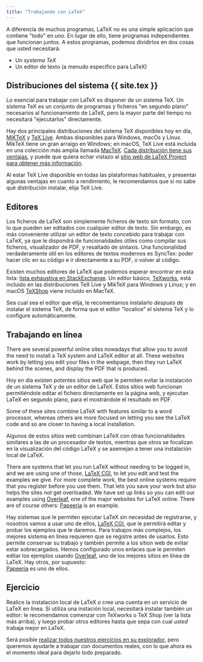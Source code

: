 ```yaml
---
title: "Trabajando con LaTeX"
---
```


A diferencia de muchos programas, LaTeX no es una simple aplicación que contiene
"todo" en uno. En lugar de ello, tiene programas independientes que funcionan juntos.
A estos programas, podemos dividirlos en dos cosas que usted necesitará:

- Un _systema TeX_
- Un editor de texto (a menudo específico para LaTeX)

## Distribuciones del sistema {{ site.tex }}

Lo esencial para trabajar con LaTeX es disponer de un sistema TeX. Un sistema TeX es
un conjunto de programas y ficheros "en segundo plano" necesarios al funcionamiento 
de LaTeX, pero la mayor parte del tiempo no necesitará "ejecutarlos" directamente.   

Hay dos principales distribuciones del sistema TeX disponibles hoy en día,
[MiKTeX](https://www.miktex.org) y [TeX Live](https://tug.org/texlive). Ambas
disponibles para Windows, macOs y Linux.
MikTeX tiene un gran arraigo en Windows;
en macOS, TeX Live está incluida en una colección más amplia llamada [MacTeX](http://www.tug.org/mactex/).
[Cada distribución tiene sus ventajas](https://tex.stackexchange.com/questions/20036), y puede
que quiera echar vistazo al [sitio web de LaTeX Project 
para obtener más información](https://www.latex-project.org/get/).

Al estar TeX Live disponible en todas las plataformas habituales, y presentar algunas
ventajas en cuanto a rendimiento, le recomendamos que si no sabe qué distribución instalar,
elija TeX Live.

## Editores

Los ficheros de LaTeX son simplemente ficheros de texto sin formato, con lo que pueden ser 
editados con cualquier editor de texto. Sin embargo, es más conveniente utilizar
un editor de texto concebido para trabajar con LaTeX, ya que le dispondrá de funcionalidades
útiles como compilar sus ficheros, visualizador de PDF, y resaltado de sintaxis. Una
funcionalidad verdaderamente útil en los editores de textos modernos es SyncTex: poder
hacer clic en su código e ir directamente a su PDF, o volver al código.   

Existen muchos editores de LaTeX que podemos esperar encontrar en esta lista: 
[lista exhaustiva en StackExchange](https://tex.stackexchange.com/questions/339/latex-editors-ides).
Un editor básico, [TeXworks](https://tug.org/texworks), está incluido en las distribuciones
TeX Live y MikTeX para Windows y Linux; y en macOS [TeXShop](https://pages.uoregon.edu/koch/texshop/)
viene incluido en MacTeX.  

Sea cual sea el editor que elija, le recomentamos instalarlo _después_ de instalar el 
sistema TeX, de forma que el editor "localice" el sistema TeX y lo configure automáticamente. 

## Trabajando en línea

There are several powerful online sites nowadays that allow you to avoid
the need to install a TeX system and LaTeX editor at all. These websites
work by letting you edit your files in the webpage, then they run LaTeX
behind the scenes, and display the PDF that is produced.

Hoy en día existen potentes sitios web que le permiten evitar la
instalación de un sistema TeX y de un editor de LaTeX. Estos sitios web
funcionan permitiéndole editar el fichero directamente en la página web, y 
ejecutan LaTeX en segundo plano, para el mostrándole el resultado en PDF.

Some of these sites combine LaTeX with features similar to a word processor,
whereas others are more focused on letting you see the LaTeX code and
so are closer to having a local installation.

Algunos de estos sitios web combinan LaTeX con otras funcionalidades similares a las
de un procesador de textos, mientras que otros se focalizan en la visualización del 
código LaTeX y se asemejan a tener una instalación local de LaTeX. 

There are systems that let you run LaTeX without needing to be logged in, and we
are using one of those,
[LaTeX CGI](https://latexcgi.xyz), to let you
edit and test the examples we give. For more complete work, the best online
systems require that you register before you use them. That lets you save your
work but also helps the sites not get overloaded. We have set up links so you
can edit our examples using [Overleaf](https://www.overleaf.com), one of the
major websites for LaTeX online. There are of course others:
[Papeeria](https://papeeria.com/) is an example.

Hay sistemas que le permiten ejecutar LaTeX sin necesidad de registrarse, y nosotros
vamos a usar uno de ellos, 
[LaTeX CGI](https://latexcgi.xyz), que le permitirá
editar y probar los ejemplos que le daremos. Para trabajos más complejos, los mejores
sistema en línea requieren que se registre antes de usarlos. Esto permite conservar
su trabajo y también permite a los sition web de evitar estar sobrecargados. Hemos configurado
unos enlaces que le permiten editar los ejemplos usando [Overleaf](https://www.overleaf.com), 
uno de los mejores sitios en línea de LaTeX. Hay otros, por supuesto:  
[Papeeria](https://papeeria.com/) es uno de ellos.

## Ejercicio

Realice la instalación local de LaTeX _o_ cree una cuenta en un servicio de 
LaTeX en línea. Si utiliza una instación local, necesitará instalar también
un editor: le recomendamos comenzar con TeXworks o TeX Shop (ver la lista 
más arriba), y luego probar otros editores hasta que sepa con cual _usted_
trabaja mejor en LaTeX.

Será posible [realizar todos nuestros ejercicios en su explorador](help), pero queremos 
ayudarle a trabajar con documentos reales, con lo que ahora es el momento ideal
para dejarlo todo preparado.
